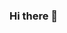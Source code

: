 ### Hi there 👋

<!--
**DmytHol/DmytHol** is a ✨ _special_ ✨ repository because its `README.md` (this file) appears on your GitHub profile.

- 🔭 I’m currently working on ...
- 🌱 I’m currently learning Advance Java and React programming
- 👯 I’m looking to collaborate on ...
- 🤔 I’m looking for help with ...
- 💬 Ask me about ...
- 📫 How to reach me: dmytroholovniapro@gmail.com
- 😄 Pronouns: ...
- ⚡ Fun fact: ...
-->
